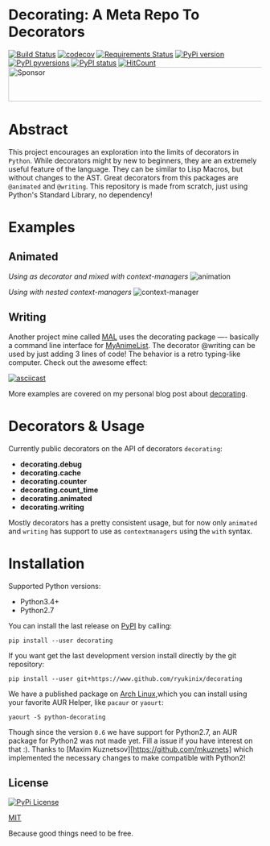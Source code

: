 Decorating: A Meta Repo To Decorators
=================

[![Build Status](https://travis-ci.org/ryukinix/decorating.svg?branch=master)](https://travis-ci.org/ryukinix/decorating)
[![codecov](https://codecov.io/gh/ryukinix/decorating/branch/master/graph/badge.svg)](https://codecov.io/gh/ryukinix/decorating)
[![Requirements Status](https://requires.io/github/ryukinix/decorating/requirements.svg?branch=master)](https://requires.io/github/ryukinix/decorating/requirements/?branch=master)
[![PyPi version](https://img.shields.io/pypi/v/decorating.svg)](https://pypi.python.org/pypi/decorating/)
[![PyPI pyversions](https://img.shields.io/pypi/pyversions/decorating.svg)](https://pypi.python.org/pypi/decorating/)
[![PyPI status](https://img.shields.io/pypi/status/decorating.svg)](https://pypi.python.org/pypi/decorating/)
[![HitCount](https://hitt.herokuapp.com/ryukinix/decorating.svg)](https://github.com/ryukinix/decorating)
<a href="https://app.codesponsor.io/link/jza5upfrcVSndCUAeCgb4ScS/ryukinix/decorating" rel="nofollow"><img src="https://app.codesponsor.io/embed/jza5upfrcVSndCUAeCgb4ScS/ryukinix/decorating.svg" style="width: 888px; height: 68px;" alt="Sponsor" /></a>

# Abstract

This project encourages an exploration into the limits of decorators
in `Python`. While decorators might by new to beginners, they are an
extremely useful feature of the language. They can be similar to Lisp
Macros, but without changes to the AST. Great decorators from this
packages are `@animated` and `@writing`. This repository is made from
scratch, just using Python's Standard Library, no dependency!


# Examples

## Animated

*Using as decorator and mixed with context-managers*
![animation](https://i.imgur.com/hjkNvEE.gif)

*Using with nested context-managers*
![context-manager](https://i.imgur.com/EeVnDyy.gif)


## Writing

Another project mine called [MAL] uses the decorating package —-
basically a command line interface for [MyAnimeList]. The decorator
@writing can be used by just adding 3 lines of code! The behavior is a
retro typing-like computer. Check out the awesome effect:

[![asciicast](https://asciinema.org/a/ctt1rozymvsqmeipc1zrqhsxb.png)](https://asciinema.org/a/ctt1rozymvsqmeipc1zrqhsxb)

[MAL]: https://www.github.com/ryukinix/mal
[MyAnimeList]: https://myanimelist.net/

More examples are covered on my personal blog post about [decorating](manoel.tk/decorating).

# Decorators & Usage

Currently public decorators on the API of decorators `decorating`:

* **decorating.debug**
* **decorating.cache**
* **decorating.counter**
* **decorating.count_time**
* **decorating.animated**
* **decorating.writing**

Mostly decorators has a pretty consistent usage, but for now only `animated`
and `writing` has support to use as `contextmanagers` using the `with` syntax.

# Installation

Supported Python versions:

* Python3.4+
* Python2.7

You can install the last release on [PyPI] by calling:

```shell
pip install --user decorating
```

If you want get the last development version install directly by the git
repository:

```shell
pip install --user git+https://www.github.com/ryukinix/decorating
```

We have a published package on [Arch Linux],which you can install
using your favorite AUR Helper, like `pacaur` or `yaourt`:

```shell
yaourt -S python-decorating
```

[Arch Linux]: https://aur.archlinux.org/packages/python-decorating/
[PyPI]: https://pypi.python.org/pypi/decorating/

Though since the version `0.6` we have support for Python2.7, an AUR
package for Python2 was not made yet. Fill a issue if you have
interest on that :). Thanks to [Maxim Kuznetsov][https://github.com/mkuznets]
which implemented the necessary changes to make compatible with Python2!


## License
[![PyPi License](https://img.shields.io/pypi/l/decorating.svg)](https://pypi.python.org/pypi/decorating/)

[MIT](LICENSE)

Because good things need to be free.
